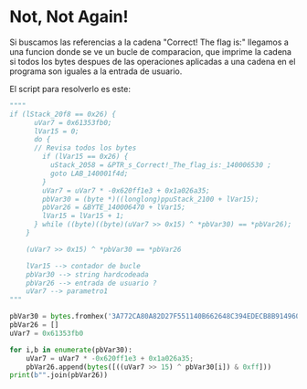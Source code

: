 # Not, Not Again!

Si buscamos las referencias a la cadena "Correct! The flag is:" llegamos a una funcion donde se ve un bucle de comparacion, que imprime la cadena si todos los bytes despues de las operaciones aplicadas a una cadena en el programa son iguales a la entrada de usuario.

El script para resolverlo es este:
``` python
""""
if (lStack_20f8 == 0x26) {
      uVar7 = 0x61353fb0;
      lVar15 = 0;
      do {
      // Revisa todos los bytes
        if (lVar15 == 0x26) {
          uStack_2058 = &PTR_s_Correct!_The_flag_is:_140006530 ;
          goto LAB_140001f4d;
        }
        uVar7 = uVar7 * -0x620ff1e3 + 0x1a026a35;
        pbVar30 = (byte *)((longlong)ppuStack_2100 + lVar15);
        pbVar26 = &BYTE_140006470 + lVar15;
        lVar15 = lVar15 + 1;
      } while ((byte)((byte)(uVar7 >> 0x15) ^ *pbVar30) == *pbVar26);
    }

    (uVar7 >> 0x15) ^ *pbVar30 == *pbVar26

    lVar15 --> contador de bucle
    pbVar30 --> string hardcodeada
    pbVar26 --> entrada de usuario ?
    uVar7 --> parametro1
"""

pbVar30 = bytes.fromhex('3A772CA80A82D27F551140B662648C394EDECB8B914960A8F12FBDE5E07BDBDA7BD33304289E')
pbVar26 = []
uVar7 = 0x61353fb0

for i,b in enumerate(pbVar30):
    uVar7 = uVar7 * -0x620ff1e3 + 0x1a026a35; 
    pbVar26.append(bytes([((uVar7 >> 15) ^ pbVar30[i]) & 0xff])) 
print(b"".join(pbVar26))
```
